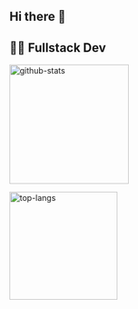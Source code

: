 ## Hi there 👋 
## 🧑‍💻 Fullstack Dev



<a href="https://github.com/anuraghazra/github-readme-stats#gh-dark-mode-only"><img height=210 src="https://github-readme-stats.vercel.app/api?username=Unkn0wnKisuke&card_width=480&custom_title=GitHub%20Stats&show_icons=true&show=prs_merged&theme=radical&border_color=30363d#gh-dark-mode-only" alt="github-stats" /></a>


<a href="https://github.com/anuraghazra/github-readme-stats#gh-dark-mode-only"><img height=190 src="https://github-readme-stats.vercel.app/api/top-langs/?username=Unkn0wnKisuke&size_weight=0.3&count_weight=0.3&card_width=110&langs_count=100&layout=compact&theme=synthwave&border_color=30363d#gh-dark-mode-only" alt="top-langs" /></a>




<!--
**Unkn0wnKisuke/Unkn0wnKisuke** is a ✨ _special_ ✨ repository because its `README.md` (this file) appears on your GitHub profile.

Here are some ideas to get you started:

- 🔭 I’m currently working on ...
- 🌱 I’m currently learning ...
- 👯 I’m looking to collaborate on ...
- 🤔 I’m looking for help with ...
- 💬 Ask me about ...
- 📫 How to reach me: ...
- 😄 Pronouns: ...
- ⚡ Fun fact: ...
-->

